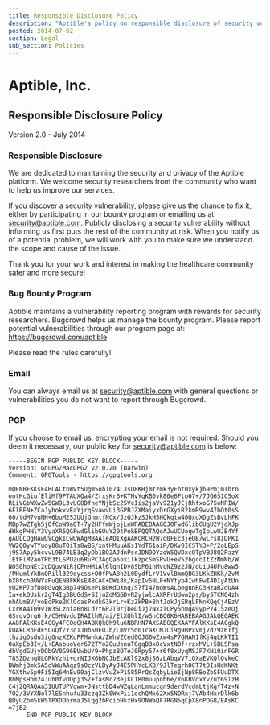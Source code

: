 ```yaml
---
title: Responsible Disclosure Policy
description: "Aptible's policy on responsible disclosure of security vulnerabilities."
posted: 2014-07-02
section: Legal
sub_section: Policies
---
```


Aptible, Inc.
=============
Responsible Disclosure Policy
--------------

Version 2.0 - July 2014

### Responsible Disclosure
We are dedicated to maintaining the security and privacy of the Aptible platform. We welcome security researchers from the community who want to help us improve our services.

If you discover a security vulnerability, please give us the chance to fix it, either by participating in our bounty program or emailing us at [security@aptible.com](mailto:security@aptible.com). Publicly disclosing a security vulnerability without informing us first puts the rest of the community at risk. When you notify us of a potential problem, we will work with you to make sure we understand the scope and cause of the issue.

Thank you for your work and interest in making the healthcare community safer and more secure!

### Bug Bounty Program
Aptible maintains a vulnerability reporting program with rewards for security researchers. Bugcrowd helps us manage the bounty program. Please report potential vulnerabilities through our program page at: https://bugcrowd.com/aptible

Please read the rules carefully!

### Email
You can always email us at [security@aptible.com](mailto:security@aptible.com) with general questions or vulnerabilities you do not want to report through Bugcrowd.  

### PGP
If you choose to email us, encrypting your email is not required. Should you deem it necessary, our public key for security@aptible.com is below:

````
-----BEGIN PGP PUBLIC KEY BLOCK-----
Version: GnuPG/MacGPG2 v2.0.20 (Darwin)
Comment: GPGTools - https://gpgtools.org

mQENBFKKsE4BCACtnWVt5Ugm5ohT074LJsO8KHjmtzmk3yEbt0xykjb9PmjmTbro
eotHcGiufEliMf9PTAUXQa4/ZrxsKr6+KTHvYqKB0vk80e6Fto07+/7JG6S1C5oX
RLiVGbWXwZw5GW9L3vUG8DfneYNjbSc25VcIis2jaVv921yJCjRhfxoG7SoNPIW/
6FlRFN+ZCaJyhokxvEaYjrqSvawvUi3GPBJZXMaiyxDrGXyiR2kmR9wv47bQt0sS
60/tdM7vuNH+6buM25JUUjGnmtfNCx/JzQJkzSJkH5HQkqtw40QxuXDgZsBvLhFK
MBp7wZTghSj0fCoW9a0T+7y2HFfmWjojLnWPABEBAAG0J0FwdGlibGUgU2VjdXJp
dHkgPHNlY3VyaXR5QGFwdGlibGUuY29tPokBPQQTAQoAJwUCUoqwTgIbLwUJB4Yf
gAULCQgHAwUVCgkICwUWAgMBAAIeAQIXgAAKCRCH2W7o0FEc3jeOB/wLrs8IDPK1
VW2QOywTYuoy88uT0iTs8wBS/xntHMuuAKs1YdT61aiR/DKv0ICSTY3+P/2oLEpS
j9S7Apy5hcvvL9B74LB3q2yDb1BO2AJdnPsrJDN9OYzqW5QVDxcQTpVBJ8Q2PazY
lEtPlM2aoYPb3tLSPUZu6RuPC3AgQa5oxilkzpcSmSPvU+eV52bgcoItZzNmNb/W
NOS0hoNEt2cDQuvN1RjCPnHMiAl6lqnIDy8SbP6inMvcNZ9z2JN/oUiU4UFu8ww5
/PHumlYkBnORill329qycss+OOfPVA8h2L0BydfLrV1VvlBmmQBG3LKkZHKk/ZvM
hX0tch0UWYaPuQENBFKKsE4BCAC+DWi8k/KapIv5NLF+NYfyb4IwhFwI4DIyAtUn
yU2KP7bfD80GvqkOBp749OsePLB0KdOXnq/S7fI47moWsALbegnnRQ3HzaR2dUA4
Ia+ekOUskr2gT4Ig3BUGdS+SIjuZdMGGDvRZyjwlcAXRFrUdww2ps/bySTCNO4zh
nbAUmBV/yoBoPke2KlOcasPkdkG3krLr+KzZkPB+8hfJokJjERqLFNnKQqCj4EzV
CxrKA4T09v1W35Lznia6n8Ld7t6P2T0rjbeDiJj7NxzTCPy5hmqA9ypP7415zeQj
GSrqvOrq6jk/C5HNvdoIRAIlhM/ai/ElXQhlI/wSnCBO0K6HABEBAAGJAkQEGAEK
AA8FAlKKsE4CGy4FCQeGH4ABKQkQh9lu6NBRHN7AXSAEGQEKAAYFAlKKsE4ACgkQ
kUAkCRhEdF5CuQf/Y3o1J0b50EUJb/LmVr5d01caXCMJCi9g9BPxVmj7d79z6Tfj
thzigDsdu3igOnzXZKuPFMwhkA/ZWhVZCed0OJG0wZxw4sP7GHAN1fKj4gLKkTI1
0aXpEb3Iv/L+EAsbuoVer672TYo2OuUenuTCgqB3x8cVxtNOf+rzxMVL+5BLSPsa
dbVgdGUjyDObGV0G96EUwbU/9+Phpz8OTeJ0Rpy57+r6f8xUyqMSJP7KN10inFGR
T8SZDzhqULGRkYzhi+orNIJX6bNCJbEcAKl92x8jS6zLAbqVV7iOXaEVKQlQvkeC
BWmhj3mk5A5oVWuAAqz9sOczVLByAyJ4E5PHYcLKB/9JlTeqrhOCT7tDIsHdKNKt
YGXthv5p9Fi5Iq6MnEv90ajClzvVuZ+P1585RrQsZqbyLieIjNp8RBoZbSFUuDTX
BhMpsHbm24Juh0fvODpj3S/+fasMc73ejkL1B0muupnh6e/Y6KBVdxYv/uY69lzH
C4j2QRAQAa31UUTUPVgwm+JNsttbD4wWZqLgnLmmucgn9derdVcdmLtjKgfT4z+N
7O2/3VYXNol7lESnhu4u33czq3Zk0WxPii1ochQMx62Xx5NORxj7VAb4HxrDlk6b
QDyUZbm5kWSTPXDObrmaJ5lqg2bPcioHkzHx9ONWaQF7RGN5qCpX8nPOG8/EAsKC
=7jB2
-----END PGP PUBLIC KEY BLOCK-----
````
